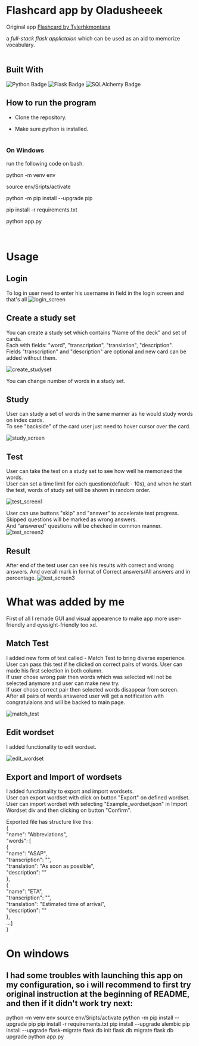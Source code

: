 # Flashcard app by Oladusheeek
Original app [Flashcard by Tylerhkmontana](https://github.com/tylerhkmontana/flashcard)

a *full-stack flask applictaion* which can be used as an aid to memorize vocabulary. <br><br>

## Built With
![Python Badge](https://img.shields.io/badge/Python-3776AB?logo=python&logoColor=fff&style=for-the-badge)
![Flask Badge](https://img.shields.io/badge/Flask-000?logo=flask&logoColor=fff&style=for-the-badge)
![SQLAlchemy Badge](https://img.shields.io/badge/SQLAlchemy-D71F00?logo=sqlalchemy&logoColor=fff&style=for-the-badge)

## How to run the program

- Clone the repository.

- Make sure python is installed.<br><br>

### On Windows

run the following code on bash.

python -m venv env

source env/Sripts/activate

python -m pip install --upgrade pip

pip install -r requirements.txt

python app.py

<br>

# Usage

## Login

To log in user need to enter his username in field in the login screen and that's all
![login_screen](https://github.com/Oladusheeek/Flashcard/blob/main/readme_images/login_screen.png?raw=true)

## Create a study set

You can create a study set which contains "Name of the deck" and set of cards.   
Each with fields: "word", "transcription", "translation", "description".    
Fields "transcription" and "description" are optional and new card can be added without them.    

![create_studyset](https://github.com/Oladusheeek/Flashcard/blob/main/readme_images/create_studyset.png?raw=true)

You can change number of words in a study set.

## Study 

User can study a set of words in the same manner as he would study words on index cards.  
To see "backside" of the card user just need to hover cursor over the card.  

![study_screen](https://github.com/Oladusheeek/Flashcard/blob/main/readme_images/study_screen.png?raw=true)

## Test

User can take the test on a study set to see how well he memorized the words.     
User can set a time limit for each question(default - 10s), and when he start the test, words of study set will be shown in random order. 

![test_screen1](https://github.com/Oladusheeek/Flashcard/blob/main/readme_images/test_screen1.png?raw=true)

User can use buttons "skip" and "answer" to accelerate test progress.   
Skipped questions will be marked as wrong answers.  
And "answered" questions will be checked in common manner.  
![test_screen2](https://github.com/Oladusheeek/Flashcard/blob/main/readme_images/test_screen2.png?raw=true)

## Result

After end of the test user can see his results with correct and wrong answers. And overall mark in format of Correct answers/All answers and in percentage.
![test_screen3](https://github.com/Oladusheeek/Flashcard/blob/main/readme_images/test_screen3.png?raw=true)


# What was added by me

First of all I remade GUI and visual appearence to make app more user-friendly and eyesight-friendly too xd.

## Match Test

I added new form of test called - Match Test to bring diverse experience.  
User can pass this test if he clicked on correct pairs of words. User can made his first selection in both column.  
If user chose wrong pair then words which was selected will not be selected anymore and user can make new try.  
If user chose correct pair then selected words disappear from screen.  
After all pairs of words answered user will get a notification with congratulaions and will be backed to main page.  

![match_test](https://github.com/Oladusheeek/Flashcard/blob/main/readme_images/match_test.png?raw=true)

## Edit wordset

I added functionality to edit wordset.

![edit_wordset](https://github.com/Oladusheeek/Flashcard/blob/main/readme_images/edit_screen.png?raw=true)

## Export and Import of wordsets

I added functionality to export and import wordsets.   
User can export wordset with click on button "Export" on defined wordset.  
User can import wordset with selecting "Example_wordset.json" in Import Wordset div and then clicking on button "Confirm".    

Exported file has structure like this:  
{  
    "name": "Abbreviations",  
    "words": [  
        {  
            "name": "ASAP",  
            "transcription": "",  
            "translation": "As soon as possible",  
            "description": ""  
        },  
        {  
            "name": "ETA",  
            "transcription": "",  
            "translation": "Estimated time of arrival",  
            "description": ""  
        },  
        ...]  
}  


# On windows

## I had some troubles with launching this app on my configuration, so i will recommend to first try original instruction at the beginning of README, and then if it didn't work try next:

python -m venv env
source env/Sripts/activate
python -m pip install --upgrade pip
pip install -r requirements.txt
pip install --upgrade alembic
pip install --upgrade flask-migrate
flask db init
flask db migrate
flask db upgrade
python app.py

